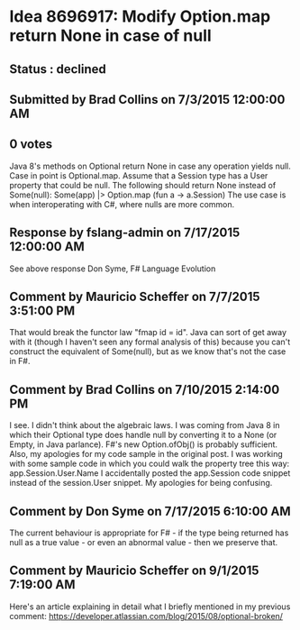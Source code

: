 # Idea 8696917: Modify Option.map return None in case of null #

## Status : declined

## Submitted by Brad Collins on 7/3/2015 12:00:00 AM

## 0 votes

Java 8's methods on Optional return None in case any operation yields null. Case in point is Optional.map.
Assume that a Session type has a User property that could be null. The following should return None instead of Some(null):
Some(app) |> Option.map (fun a -> a.Session)
The use case is when interoperating with C#, where nulls are more common.

## Response by fslang-admin on 7/17/2015 12:00:00 AM

See above response
Don Syme, F# Language Evolution


## Comment by Mauricio Scheffer on 7/7/2015 3:51:00 PM

That would break the functor law "fmap id = id". Java can sort of get away with it (though I haven't seen any formal analysis of this) because you can't construct the equivalent of Some(null), but as we know that's not the case in F#.

## Comment by Brad Collins on 7/10/2015 2:14:00 PM

I see. I didn't think about the algebraic laws. I was coming from Java 8 in which their Optional type does handle null by converting it to a None (or Empty, in Java parlance). F#'s new Option.ofObj() is probably sufficient.
Also, my apologies for my code sample in the original post. I was working with some sample code in which you could walk the property tree this way:
app.Session.User.Name
I accidentally posted the app.Session code snippet instead of the session.User snippet. My apologies for being confusing.

## Comment by Don Syme on 7/17/2015 6:10:00 AM

The current behaviour is appropriate for F# - if the type being returned has null as a true value - or even an abnormal value - then we preserve that.

## Comment by Mauricio Scheffer on 9/1/2015 7:19:00 AM

Here's an article explaining in detail what I briefly mentioned in my previous comment: https://developer.atlassian.com/blog/2015/08/optional-broken/
